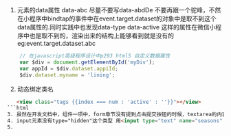 1. 元素的data属性 data-abc 尽量不要写data-abdDe 不要再跟一个驼峰，不然在小程序中bindtap的事件中在event.target.dataset的对象中是取不到这个data属性的.同时实践中也发现data-type data-active 这样的属性在微信小程序中也是取不到的，渲染出来的结构上能够看到就是没有的  eg:event.target.dataset.abc 
```javascript
    // 在javascript高级程序设计中p293 html5 自定义数据属性
    var $div = document.getElementById('myDiv');
    var appId = $div.dataset.appiId;
    $div.dataset.myname = 'lining';
```
2. 动态绑定类名
```html
   <view class="tags {{index === num : 'active' : ''}}"></view>  
```html
3. 虽然在开发文档中，组件一项中，form章节没有提到点击提交按钮的时候，textarea的内容也可以被携带，但实际上是有的。
4. input元素没有type="hidden"这个类型 用<input type="text" name="seasons" value="kk" hidden/> 就好了 注意有闭合结束符
5. 